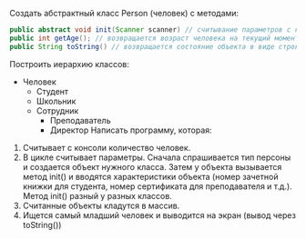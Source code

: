 Создать абстрактный класс Person (человек) с методами:
```Java
public abstract void init(Scanner scanner) // считывание параметров с консоли
public int getAge(); // возвращается возраст человека на текущий момент (полное количество лет) 
public String toString() // возвращается состояние объекта в виде строки (определяется только в наследниках, т.к.определен в Object)
```
Построить иерархию классов:
* Человек 
  * Студент
  * Школьник
  * Сотрудник
    * Преподаватель
    * Директор
Написать программу, которая:
1) Считывает с консоли количество человек.
2) В цикле считывает параметры. Сначала спрашивается тип персоны и создается объект
нужного класса. Затем у объекта вызывается метод init() и вводятся характеристики
объекта (номер зачетной книжки для студента, номер сертификата для преподавателя и
т.д.).
Метод init() разный у разных классов.
3) Считанные объекты кладутся в массив.
4) Ищется самый младший человек и выводится на экран (вывод через toString())
